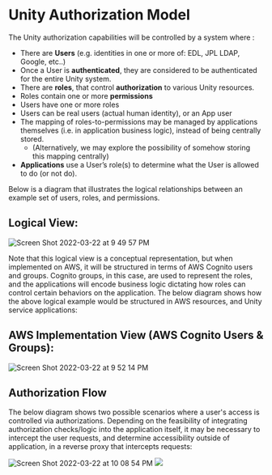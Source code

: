 # Unity Authorization Model

The Unity authorization capabilities will be controlled by a system where :

* There are **Users** (e.g. identities in one or more of: EDL, JPL LDAP, Google, etc..)
* Once a User is **authenticated**, they are considered to be authenticated for the entire Unity system.
* There are **roles**, that control **authorization** to various Unity resources.
* Roles contain one or more **permissions**
* Users have one or more roles
* Users can be real users (actual human identity), or an App user
* The mapping of roles-to-permissions may be managed by applications themselves (i.e. in application business logic), instead of being centrally stored.
  * (Alternatively, we may explore the possibility of somehow storing this mapping centrally)
* **Applications** use a User’s role(s) to determine what the User is allowed to do (or not do).

Below is a diagram that illustrates the logical relationships between an example set of users, roles, and permissions.

## Logical View:

![Screen Shot 2022-03-22 at 9 49 57 PM](https://user-images.githubusercontent.com/47542238/159626271-6ddfd0ba-1fe5-4453-995b-549aa7a63329.png)

Note that this logical view is a conceptual representation, but when implemented on AWS, it will be structured in terms of AWS Cognito users and groups. Cognito groups, in this case, are used to represent the roles, and the applications will encode business logic dictating how roles can control certain behaviors on the application. The below diagram shows how the above logical example would be structured in AWS resources, and Unity service applications:

## AWS Implementation View (AWS Cognito Users & Groups):

![Screen Shot 2022-03-22 at 9 52 14 PM](https://user-images.githubusercontent.com/47542238/159626493-44a6a71d-25ab-47d5-ad26-b1dbf46b1721.png)

## Authorization Flow

The below diagram shows two possible scenarios where a user's access is controlled via authorizations. Depending on the feasibility of integrating authorization checks/logic into the application itself, it may be necessary to intercept the user requests, and determine accessibility outside of application, in a reverse proxy that intercepts requests:

![Screen Shot 2022-03-22 at 10 08 54 PM](https://user-images.githubusercontent.com/47542238/159628294-d31d8c02-5b39-4a04-9884-f61ec33628b9.png) ![](https://user-images.githubusercontent.com/47542238/159750940-b980b4a4-d1da-40ce-a73a-4aebef1e82ba.png)
